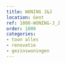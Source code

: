 ```yaml
---
title: WONING J&J
location: Gent
ref: 1000-WONING-J_J
order: 1000
categories:
- toon alles
- renovatie
- gezinswoningen
---
```

